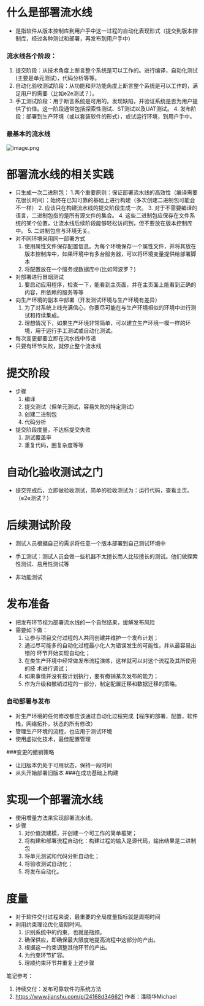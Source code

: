 # 什么是部署流水线
  + 是指软件从版本控制库到用户手中这一过程的自动化表现形式（提交到版本控制库，经过各种测试和部署，再发布到用户手中）
  ### 流水线各个阶段：
   1. 提交阶段：从技术角度上断言整个系统是可以工作的。进行编译，自动化测试 (主要是单元测试)，代码分析等等。
   2. 自动化验收测试阶段：从功能和非功能角度上断言整个系统是可以工作的，满足用户的需要（比如e2e测试？）。
   3. 手工测试阶段：用于断言系统是可用的。发现缺陷，并验证系统是否为用户提供了价值。这一阶段通常包括探索性测试、ST测试以及UAT测试。
    4. 发布阶段：部署到生产环境（或以套装软件的形式），或试运行环境，到用户手中。
 ### 最基本的流水线
![image.png](https://upload-images.jianshu.io/upload_images/9584440-24a2e71d2bebd948.png?imageMogr2/auto-orient/strip%7CimageView2/2/w/1240)

# 部署流水线的相关实践
 - 只生成一次二进制包：
    1.两个重要原则：保证部署流水线的高效性（编译需要花很长时间）；始终在已知可靠的基础上进行构建（多次创建二进制包可能会不一样）
    2. 应该只在构建流水线的提交阶段生成一次。
    3. 对于不需要编译的语言，二进制包指的是所有源文件的集合。
    4. 这些二进制包应保存在文件系统的某个位置，让流水线后续阶段能够轻松访问到，但不要放在版本控制库中。
    5. 二进制包应与环境无关。
-  对不同环境采用同一部署方式
    1. 使用属性文件保存配置信息。为每个环境保存一个属性文件，并将其放在版本控制库中，如果环境中有多台服务器，可以将环境变量提供给部署脚本
    2. 将配置放在一个服务或数据库中(比如阿波罗？)
-   对部署进行冒烟测试
    1. 要启动应用程序，检查一下，能看到主页面，并在主页面上能看到正确的内容，所依赖的服务等等
- 向生产环境的副本中部署（开发测试环境与生产环境有差异）
    1. 为了对系统上线充满信心，你要尽可能在与生产环境相似的环境中进行测试和持续集成。
    2. 理想情况下，如果生产环境非常简单，可以建立生产环境一模一样的环境，用于运行手工测试或自动化测试。
- 每次变更都要立即在流水线中传递
- 只要有环节失败，就停止整个流水线

# 提交阶段
- 步骤
  1. 编译
  2. 提交测试（但单元测试，容易失败的特定测试）
  3. 创建二进制包
  4. 代码分析
- 提交阶段度量，不达标提交失败
  1. 测试覆盖率
  2. 重复代码，圈复杂度等等

# 自动化验收测试之门
 - 提交完成后，立即做验收测试，简单的验收测试为：运行代码，查看主页。（e2e测试？）

# 后续测试阶段
- 测试人员根据自己的需求将任意一个版本部署到自己测试环境中

- 手工测试：测试人员会做一些机器不太擅长而人比较擅长的测试。他们做探索性测试、易用性测试等
- 非功能测试

# 发布准备
- 把发布环节视为部署流水线的一个自然结果，缓解发布风险
- 需要如下做：
   1. 让参与项目交付过程的人共同创建并维护一个发布计划；
  2. 通过尽可能多的自动化过程最小化人为错误发生的可能性，并从最容易出错的
环节开始实现自动化；
  3. 在类生产环境中经常做发布流程演练，这样就可以对这个流程及其所使用的技
术进行调试；
  4. 如果事情并没有按计划执行，要有撤销某次发布的能力；
  5. 作为升级和撤销过程的一部分，制定配置迁移和数据迁移的策略。

### 自动部署与发布
- 对生产环境的任何修改都应该通过自动化过程完成【程序的部署，配置，软件栈，网络拓扑，状态的所有修改）
- 管理生产环境的流程，也应用于测试环境
- 使用虚拟化技术，最佳配置管理

###变更的撤销策略
- 让旧版本仍处于可用状态，保持一段时间
- 从头开始部署旧版本
###在成功基础上构建

# 实现一个部署流水线
- 使用增量方法来实现部署流水线。
- 步骤
  1. 对价值流建模，并创建一个可工作的简单框架；
  2. 将构建和部署流程自动化：构建过程的输入是源代码，输出结果是二进制包
  3. 将单元测试和代码分析自动化；
  4.  将验收测试自动化；
  5. 将发布自动化。

# 度量
- 对于软件交付过程来说，最重要的全局度量指标就是周期时间
- 利用约束理论优化周期时间。
  1. 识别系统中的约束，也就是瓶颈。
  2.  确保供应，即确保最大限度地提高流程中这部分的产出。
  3. 根据这一约束调整其他环节的产出。
  4. 为约束环节扩容。
  5. 理顺约束环节并重复上述步骤


笔记参考：
1. 持续交付：发布可靠软件的系统方法
2. https://www.jianshu.com/p/24168d346621 作者：潘晓华Michael



